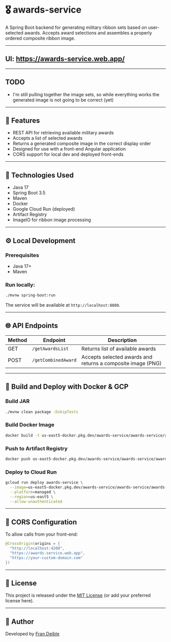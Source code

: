 
# 🎖️ awards-service

A Spring Boot backend for generating military ribbon sets based on user-selected awards. Accepts award selections and assembles a properly ordered composite ribbon image.

---

## UI: https://awards-service.web.app/

---

## TODO
- I'm still pulling together the image sets, so while everything works the generated image is not going to be correct (yet)
---

## 📌 Features

- REST API for retrieving available military awards
- Accepts a list of selected awards
- Returns a generated composite image in the correct display order
- Designed for use with a front-end Angular application
- CORS support for local dev and deployed front-ends

---

## 🚀 Technologies Used

- Java 17
- Spring Boot 3.5
- Maven
- Docker
- Google Cloud Run (deployed)
- Artifact Registry
- ImageIO for ribbon image processing



---

## ⚙️ Local Development

### Prerequisites

- Java 17+
- Maven

### Run locally:

```bash
./mvnw spring-boot:run
````

The service will be available at `http://localhost:8080`.

---

## 🌐 API Endpoints

| Method | Endpoint            | Description                                                 |
| ------ | ------------------- | ----------------------------------------------------------- |
| GET    | `/getAwardsList`    | Returns list of available awards                            |
| POST   | `/getCombinedAward` | Accepts selected awards and returns a composite image (PNG) |

---

## 🐳 Build and Deploy with Docker & GCP

### Build JAR

```bash
./mvnw clean package -DskipTests
```

### Build Docker Image

```bash
docker build -t us-east5-docker.pkg.dev/awards-service/awards-service/awards-service .
```

### Push to Artifact Registry

```bash
docker push us-east5-docker.pkg.dev/awards-service/awards-service/awards-service
```

### Deploy to Cloud Run

```bash
gcloud run deploy awards-service \
  --image=us-east5-docker.pkg.dev/awards-service/awards-service/awards-service \
  --platform=managed \
  --region=us-east5 \
  --allow-unauthenticated
```

---

## 🔐 CORS Configuration

To allow calls from your front-end:

```java
@CrossOrigin(origins = {
  "http://localhost:4200",
  "https://awards-service.web.app",
  "https://your-custom-domain.com"
})
```

---

## 📄 License

This project is released under the [MIT License](LICENSE) (or add your preferred license here).

---

## 🙋 Author

Developed by [Fran Deible](https://github.com/fwdeible)


